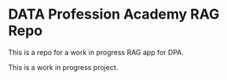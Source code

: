 # DATA Profession Academy RAG Repo

This is a repo for a work in progress RAG app for DPA.


This is a work in progress project. 